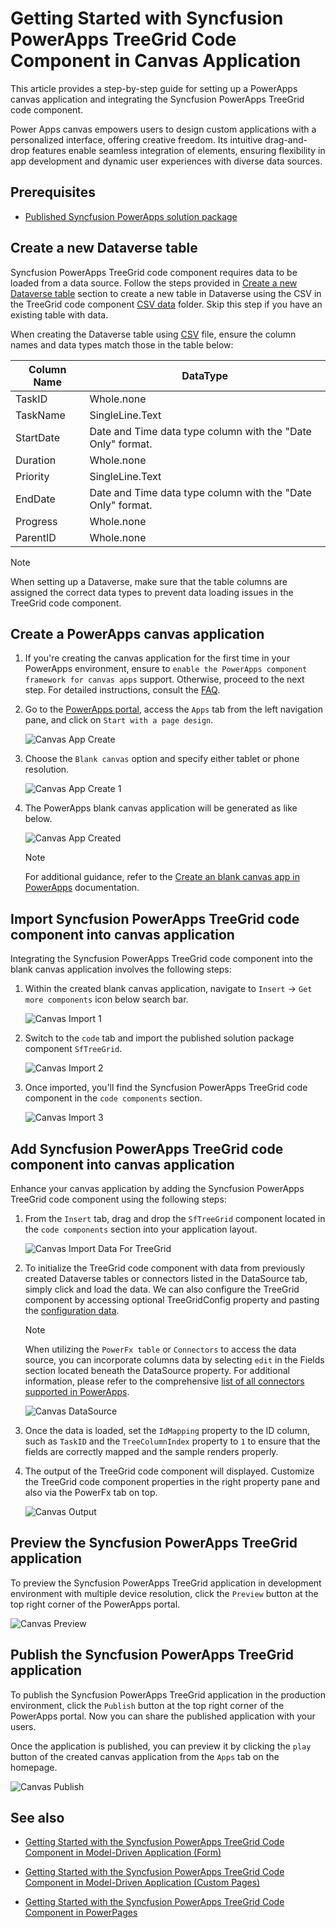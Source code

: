 # Getting Started with Syncfusion PowerApps TreeGrid Code Component in Canvas Application

This article provides a step-by-step guide for setting up a PowerApps canvas application and integrating the Syncfusion PowerApps TreeGrid code component.

Power Apps canvas empowers users to design custom applications with a personalized interface, offering creative freedom. Its intuitive drag-and-drop features enable seamless integration of elements, ensuring flexibility in app development and dynamic user experiences with diverse data sources.

## Prerequisites

- [Published Syncfusion PowerApps solution package](../../README.md#deploying-the-solution-package-in-the-powerapps-portal)

## Create a new Dataverse table

Syncfusion PowerApps TreeGrid code component requires data to be loaded from a data source. Follow the steps provided in [Create a new Dataverse table](../common/faq.md#how-to-create-a-new-dataverse-table) section to create a new table in Dataverse using the CSV in the TreeGrid code component [CSV data](../../components/treegrid/data/TreeGridData.csv) folder. Skip this step if you have an existing table with data.

When creating the Dataverse table using [CSV](../../components/treegrid/data/TreeGridData.csv) file, ensure the column names and data types match those in the table below:

| Column Name | DataType   |
|-------------|------------|
| TaskID      | Whole.none |
| TaskName    | SingleLine.Text |
| StartDate   | Date and Time data type column with the "Date Only" format.  |
| Duration    | Whole.none |
| Priority    | SingleLine.Text |
| EndDate     | Date and Time data type column with the "Date Only" format. |
| Progress    | Whole.none |
| ParentID    | Whole.none |

> [!NOTE]
> When setting up a Dataverse, make sure that the table columns are assigned the correct data types to prevent data loading issues in the TreeGrid code component.

## Create a PowerApps canvas application

1. If you're creating the canvas application for the first time in your PowerApps environment, ensure to `enable the PowerApps component framework for canvas apps` support. Otherwise, proceed to the next step. For detailed instructions, consult the [FAQ](../common/faq.md#how-to-enable-pac-framework-support-in-a-powerapps-environment).

2. Go to the [PowerApps portal](https://make.powerapps.com/), access the `Apps` tab from the left navigation pane, and click on `Start with a page design`.

    ![Canvas App Create](../images/common/CV-App.png)

3. Choose the `Blank canvas` option and specify either tablet or phone resolution.

    ![Canvas App Create 1](../images/common/CV-App1.png)

4. The PowerApps blank canvas application will be generated as like below.

    ![Canvas App Created](../images/common/CV-Created.png)

    > [!NOTE]
    > For additional guidance, refer to the [Create an blank canvas app in PowerApps](https://learn.microsoft.com/en-us/power-apps/maker/canvas-apps/create-blank-app) documentation.

## Import Syncfusion PowerApps TreeGrid code component into canvas application

Integrating the Syncfusion PowerApps TreeGrid code component into the blank canvas application involves the following steps:

1. Within the created blank canvas application, navigate to `Insert` -> `Get more components` icon below search bar.

    ![Canvas Import 1](../images/common/CV-Import1.png)

2. Switch to the `code` tab and import the published solution package component `SfTreeGrid`.

    ![Canvas Import 2](../images/treegrid/CV-Import2.png)

3. Once imported, you'll find the Syncfusion PowerApps TreeGrid code component in the `code components` section.

    ![Canvas Import 3](../images/treegrid/CV-Import3.png)

## Add Syncfusion PowerApps TreeGrid code component into canvas application

Enhance your canvas application by adding the Syncfusion PowerApps TreeGrid code component using the following steps:

1. From the `Insert` tab, drag and drop the `SfTreeGrid` component located in the `code components` section into your application layout.

    ![Canvas Import Data For TreeGrid](../images/treegrid/CV-ImportDataForTreeGrid.png)

2. To initialize the TreeGrid code component with data from previously created Dataverse tables or connectors listed in the DataSource tab, simply click and load the data. We can also configure the TreeGrid component by accessing optional TreeGridConfig property and pasting the [configuration data](../../components/treegrid/data/TreeGridConfig.json).

    > [!NOTE]
    > When utilizing the `PowerFx table` or `Connectors` to access the data source, you can incorporate columns data by selecting `edit` in the Fields section located beneath the DataSource property. For additional information, please refer to the comprehensive [list of all connectors supported in PowerApps](https://learn.microsoft.com/en-us/connectors/connector-reference/connector-reference-powerapps-connectors).

    ![Canvas DataSource](../images/treegrid/CV-DataSource.png)

3. Once the data is loaded, set the `IdMapping` property to the ID column, such as `TaskID` and the `TreeColumnIndex` property to `1` to ensure that the fields are correctly mapped and the sample renders properly.

4. The output of the TreeGrid code component will displayed. Customize the TreeGrid code component properties in the right property pane and also via the PowerFx tab on top.

    ![Canvas Output](../images/treegrid/CV-Output.png)

## Preview the Syncfusion PowerApps TreeGrid application

To preview the Syncfusion PowerApps TreeGrid application in development environment with multiple device resolution, click the `Preview` button at the top right corner of the PowerApps portal.

![Canvas Preview](../images/treegrid/CV-Preview.png)

## Publish the Syncfusion PowerApps TreeGrid application

To publish the Syncfusion PowerApps TreeGrid application in the production environment, click the `Publish` button at the top right corner of the PowerApps portal. Now you can share the published application with your users.

Once the application is published, you can preview it by clicking the `play` button of the created canvas application from the `Apps` tab on the homepage.

![Canvas Publish](../images/treegrid/CV-PublishOutput.png)

## See also

- [Getting Started with the Syncfusion PowerApps TreeGrid Code Component in Model-Driven Application (Form)](getting-started-with-model-driven-form.md)

- [Getting Started with the Syncfusion PowerApps TreeGrid Code Component in Model-Driven Application (Custom Pages)](getting-started-with-model-driven-custom-pages.md)

- [Getting Started with the Syncfusion PowerApps TreeGrid Code Component in PowerPages](getting-started-with-power-pages.md)
